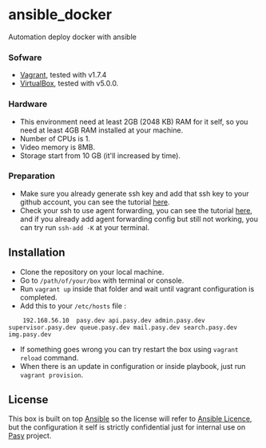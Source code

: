 # ansible_docker
Automation deploy docker with ansible

### Sofware

- [Vagrant](http://www.vagrantup.com), tested with v1.7.4
- [VirtualBox](https://www.virtualbox.org), tested with v5.0.0.

### Hardware

- This environment need at least 2GB (2048 KB) RAM for it self, so you need at least 4GB RAM installed at your machine.
- Number of CPUs is 1.
- Video memory is 8MB.
- Storage start from 10 GB (it'll increased by time).

### Preparation

* Make sure you already generate ssh key and add that ssh key to your github account, you can see the tutorial [here](https://help.github.com/articles/generating-ssh-keys/).
* Check your ssh to use agent forwarding, you can see the tutorial [here](https://developer.github.com/guides/using-ssh-agent-forwarding/), and if you already add agent forwarding config but still not working, you can try run `ssh-add -K` at your terminal.

## Installation

- Clone the repository on your local machine.
- Go to `/path/of/your/box` with terminal or console.
- Run `vagrant up` inside that folder and wait until vagrant configuration is completed.
- Add this to your `/etc/hosts` file :

```
    192.168.56.10  pasy.dev api.pasy.dev admin.pasy.dev supervisor.pasy.dev queue.pasy.dev mail.pasy.dev search.pasy.dev img.pasy.dev
```

- If something goes wrong you can try restart the box using `vagrant reload` command.
- When there is an update in configuration or inside playbook, just run `vagrant provision`.

## License

This box is built on top [Ansible](https://www.ansible.com/) so the license will refer to [Ansible Licence](https://en.wikipedia.org/wiki/Ansible_(software)), but the configuration it self is strictly confidential just for internal use on [Pasy](#) project.
